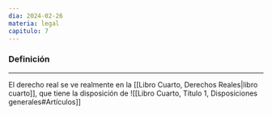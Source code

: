 ```yaml
---
dia: 2024-02-26
materia: legal
capitulo: 7
---
```

### Definición
---
El derecho real se ve realmente en la [[Libro Cuarto, Derechos Reales|libro cuarto]], que tiene la disposición de ![[Libro Cuarto, Título 1, Disposiciones generales#Artículos]]